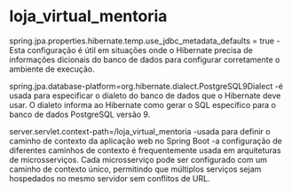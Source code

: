# loja_virtual_mentoria


spring.jpa.properties.hibernate.temp.use_jdbc_metadata_defaults = true
 -Esta configuração é útil em situações onde o Hibernate precisa de informações
  dicionais do banco de dados para configurar corretamente o ambiente de execução.
  
  
spring.jpa.database-platform=org.hibernate.dialect.PostgreSQL9Dialect
 -é usada para especificar o dialeto do banco de dados que o Hibernate deve usar.
  O dialeto informa ao Hibernate como gerar o SQL específico para o banco de dados PostgreSQL versão 9.
  
  
server.servlet.context-path=/loja_virtual_mentoria
  -usada para definir o caminho de contexto da aplicação web no Spring Boot
  -a configuração de diferentes caminhos de contexto é frequentemente usada em arquiteturas de microsserviços. Cada microsserviço pode ser configurado com um caminho de contexto único, permitindo que múltiplos serviços sejam hospedados no mesmo servidor sem conflitos de URL.
  

  
  


